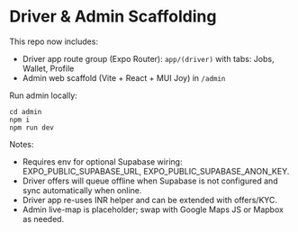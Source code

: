 # Driver & Admin Scaffolding

This repo now includes:

- Driver app route group (Expo Router): `app/(driver)` with tabs: Jobs, Wallet, Profile
- Admin web scaffold (Vite + React + MUI Joy) in `/admin`

Run admin locally:
```
cd admin
npm i
npm run dev
```

Notes:
- Requires env for optional Supabase wiring: EXPO_PUBLIC_SUPABASE_URL, EXPO_PUBLIC_SUPABASE_ANON_KEY.
- Driver offers will queue offline when Supabase is not configured and sync automatically when online.
- Driver app re-uses INR helper and can be extended with offers/KYC.
- Admin live-map is placeholder; swap with Google Maps JS or Mapbox as needed.
